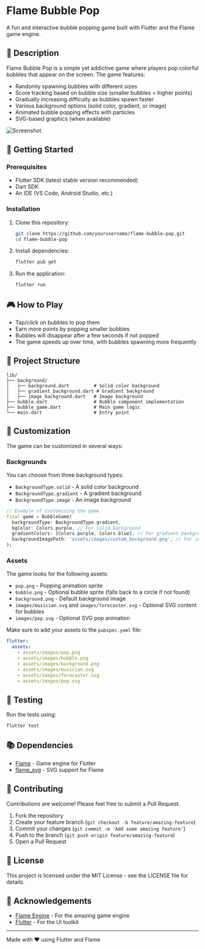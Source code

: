 # Flame Bubble Pop

A fun and interactive bubble popping game built with Flutter and the Flame game engine.

## 📖 Description

Flame Bubble Pop is a simple yet addictive game where players pop colorful bubbles that appear on the screen. The game features:

- Randomly spawning bubbles with different sizes
- Score tracking based on bubble size (smaller bubbles = higher points)
- Gradually increasing difficulty as bubbles spawn faster
- Various background options (solid color, gradient, or image)
- Animated bubble popping effects with particles
- SVG-based graphics (when available)

![Screenshot](https://github.com/user-attachments/assets/3809371e-b011-42dc-a757-40a29c42c721)


## 🚀 Getting Started

### Prerequisites

- Flutter SDK (latest stable version recommended)
- Dart SDK
- An IDE (VS Code, Android Studio, etc.)

### Installation

1. Clone this repository:
   ```bash
   git clone https://github.com/yourusername/flame-bubble-pop.git
   cd flame-bubble-pop
   ```

2. Install dependencies:
   ```bash
   flutter pub get
   ```

3. Run the application:
   ```bash
   flutter run
   ```

## 🎮 How to Play

- Tap/click on bubbles to pop them
- Earn more points by popping smaller bubbles
- Bubbles will disappear after a few seconds if not popped
- The game speeds up over time, with bubbles spawning more frequently

## 🧩 Project Structure

```
lib/
├── background/
│   ├── background.dart         # Solid color background
│   ├── gradient_background.dart # Gradient background
│   ├── image_background.dart   # Image background
├── bubble.dart                 # Bubble component implementation
├── bubble_game.dart            # Main game logic
└── main.dart                   # Entry point
```

## 🔧 Customization

The game can be customized in several ways:

### Backgrounds

You can choose from three background types:
- `BackgroundType.solid` - A solid color background
- `BackgroundType.gradient` - A gradient background
- `BackgroundType.image` - An image background

```dart
// Example of customizing the game
final game = BubbleGame(
  backgroundType: BackgroundType.gradient,
  bgColor: Colors.purple, // For solid background
  gradientColors: [Colors.purple, Colors.blue], // For gradient background
  backgroundImagePath: 'assets/images/custom_background.png', // For image background
);
```

### Assets

The game looks for the following assets:
- `pop.png` - Popping animation sprite
- `bubble.png` - Optional bubble sprite (falls back to a circle if not found)
- `background.png` - Default background image
- `images/musician.svg` and `images/forecaster.svg` - Optional SVG content for bubbles
- `images/pop.svg` - Optional SVG pop animation

Make sure to add your assets to the `pubspec.yaml` file:

```yaml
flutter:
  assets:
    - assets/images/pop.png
    - assets/images/bubble.png
    - assets/images/background.png
    - assets/images/musician.svg
    - assets/images/forecaster.svg
    - assets/images/pop.svg
```

## 🧪 Testing

Run the tests using:

```bash
flutter test
```

## 📚 Dependencies

- [Flame](https://pub.dev/packages/flame) - Game engine for Flutter
- [flame_svg](https://pub.dev/packages/flame_svg) - SVG support for Flame

## 🤝 Contributing

Contributions are welcome! Please feel free to submit a Pull Request.

1. Fork the repository
2. Create your feature branch (`git checkout -b feature/amazing-feature`)
3. Commit your changes (`git commit -m 'Add some amazing feature'`)
4. Push to the branch (`git push origin feature/amazing-feature`)
5. Open a Pull Request

## 📝 License

This project is licensed under the MIT License - see the LICENSE file for details.

## 👏 Acknowledgements

- [Flame Engine](https://flame-engine.org/) - For the amazing game engine
- [Flutter](https://flutter.dev/) - For the UI toolkit

---

Made with ❤️ using Flutter and Flame
